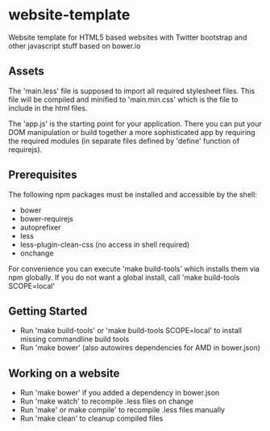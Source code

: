 # website-template

Website template for HTML5 based websites with Twitter bootstrap and other javascript stuff based on bower.io

## Assets

The 'main.less' file is supposed to import all required stylesheet files. This file will be compiled and minified to 'main.min.css' which is the file to include in the html files.

The 'app.js' is the starting point for your application. There you can put your DOM manipulation or build together a more sophisticated app by requiring the required modules (in separate files defined by 'define' function of requirejs).

## Prerequisites
The following npm packages must be installed and accessible by the shell:

- bower
- bower-requirejs
- autoprefixer
- less
- less-plugin-clean-css (no access in shell required)
- onchange

For convenience you can execute 'make build-tools' which installs 
them via npm globally. If you do not want a global install, call 'make build-tools SCOPE=local'

## Getting Started
- Run 'make build-tools' or 'make build-tools SCOPE=local' to install missing commandline build tools
- Run 'make bower' (also autowires dependencies for AMD in bower.json)

## Working on a website
- Run 'make bower' if you added a dependency in bower.json
- Run 'make watch' to recompile .less files on change
- Run 'make' or make compile' to recompile .less files manually
- Run 'make clean' to cleanup compiled files

